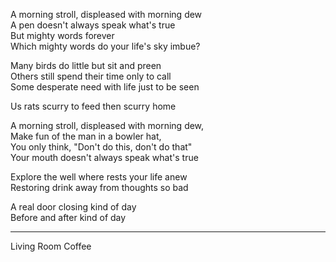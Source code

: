 A morning stroll, displeased with morning dew\
A pen doesn't always speak what's true\
But mighty words forever\
Which mighty words do your life's sky imbue?

Many birds do little but sit and preen\
Others still spend their time only to call\
Some desperate need with life just to be seen

Us rats scurry to feed then scurry home

A morning stroll, displeased with morning dew,\
Make fun of the man in a bowler hat,\
You only think, "Don't do this, don't do that"\
Your mouth doesn't always speak what's true

Explore the well where rests your life anew\
Restoring drink away from thoughts so bad

A real door closing kind of day\
Before and after kind of day

-----

Living Room Coffee